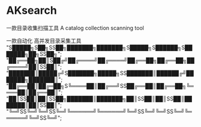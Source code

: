 # AKsearch
一款目录收集扫描工具     A catalog collection scanning tool


一款自动化 高并发目录采集工具
 "S█████╗S██╗SS██╗███████╗███████╗S█████╗S██████╗S███████╗██╗SS██╗";
 "██╔══██╗██║S██╔╝██╔════╝██╔════╝██╔══██╗██╔══██╗██╔════╝██║SS██║";
 "███████║█████╔╝S███████╗█████╗SS███████║██████╔╝███████╗███████║";
 "██╔══██║██╔═██╗S╚════██║██╔══╝SS██╔══██║██╔══██╗╚════██║██╔══██║";
 "██║SS██║██║SS██╗███████║███████╗██║SS██║██║SS██║███████║██║SS██║";
 "╚═╝SS╚═╝╚═╝SS╚═╝╚══════╝╚══════╝╚═╝SS╚═╝╚═╝SS╚═╝╚══════╝╚═╝SS╚═╝";

                                                                             
                                                                             
